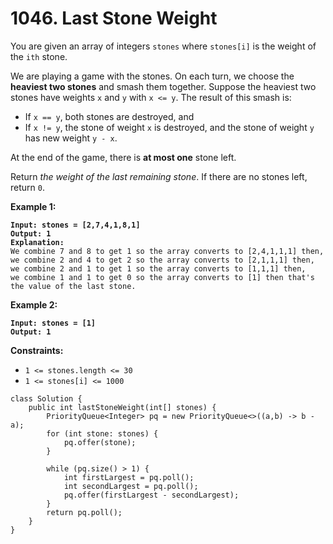 # 1046. Last Stone Weight

You are given an array of integers `stones` where `stones[i]` is the weight of the `ith` stone.

We are playing a game with the stones. On each turn, we choose the **heaviest two stones** and smash them together. Suppose the heaviest two stones have weights `x` and `y` with `x <= y`. The result of this smash is:

* If `x == y`, both stones are destroyed, and
* If `x != y`, the stone of weight `x` is destroyed, and the stone of weight `y` has new weight `y - x`.

At the end of the game, there is **at most one** stone left.

Return _the weight of the last remaining stone_. If there are no stones left, return `0`.

&#x20;

**Example 1:**

<pre><code><strong>Input: stones = [2,7,4,1,8,1]
</strong><strong>Output: 1
</strong><strong>Explanation: 
</strong>We combine 7 and 8 to get 1 so the array converts to [2,4,1,1,1] then,
we combine 2 and 4 to get 2 so the array converts to [2,1,1,1] then,
we combine 2 and 1 to get 1 so the array converts to [1,1,1] then,
we combine 1 and 1 to get 0 so the array converts to [1] then that's the value of the last stone.
</code></pre>

**Example 2:**

<pre><code><strong>Input: stones = [1]
</strong><strong>Output: 1
</strong></code></pre>

&#x20;

**Constraints:**

* `1 <= stones.length <= 30`
* `1 <= stones[i] <= 1000`

```
class Solution {
    public int lastStoneWeight(int[] stones) {
        PriorityQueue<Integer> pq = new PriorityQueue<>((a,b) -> b - a);
        for (int stone: stones) {
            pq.offer(stone);
        }

        while (pq.size() > 1) {
            int firstLargest = pq.poll();
            int secondLargest = pq.poll();
            pq.offer(firstLargest - secondLargest);
        }
        return pq.poll();
    }
}
```
